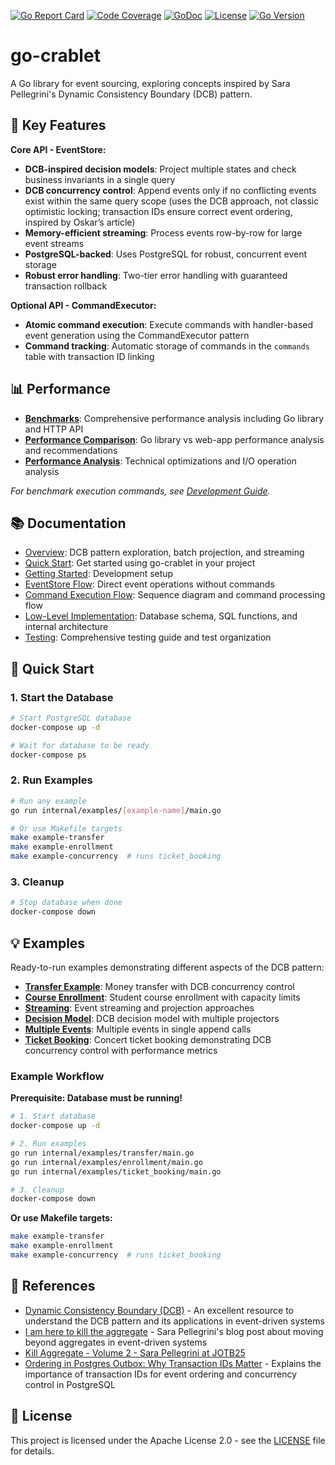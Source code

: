 [![Go Report Card](https://goreportcard.com/badge/github.com/rodolfodpk/go-crablet)](https://goreportcard.com/report/github.com/rodolfodpk/go-crablet)
[![Code Coverage](https://img.shields.io/badge/code%20coverage-79.9%25-yellow?logo=go)](https://github.com/rodolfodpk/go-crablet/actions/workflows/coverage.yml)
[![GoDoc](https://godoc.org/github.com/rodolfodpk/go-crablet?status.svg)](https://godoc.org/github.com/rodolfodpk/go-crablet)
[![License](https://img.shields.io/github/license/rodolfodpk/go-crablet)](https://github.com/rodolfodpk/go-crablet/blob/main/LICENSE)
[![Go Version](https://img.shields.io/github/go-mod/go-version/rodolfodpk/go-crablet)](https://github.com/rodolfodpk/go-crablet/blob/main/go.mod)

# go-crablet

A Go library for event sourcing, exploring concepts inspired by Sara Pellegrini's Dynamic Consistency Boundary (DCB) pattern. 

## 🚀 Key Features

**Core API - EventStore:**
- **DCB-inspired decision models**: Project multiple states and check business invariants in a single query
- **DCB concurrency control**: Append events only if no conflicting events exist within the same query scope (uses the DCB approach, not classic optimistic locking; transaction IDs ensure correct event ordering, inspired by Oskar’s article)
- **Memory-efficient streaming**: Process events row-by-row for large event streams
- **PostgreSQL-backed**: Uses PostgreSQL for robust, concurrent event storage
- **Robust error handling**: Two-tier error handling with guaranteed transaction rollback

**Optional API - CommandExecutor:**
- **Atomic command execution**: Execute commands with handler-based event generation using the CommandExecutor pattern
- **Command tracking**: Automatic storage of commands in the `commands` table with transaction ID linking

## 📊 Performance

- **[Benchmarks](./docs/benchmarks.md)**: Comprehensive performance analysis including Go library and HTTP API
- **[Performance Comparison](./docs/performance-comparison.md)**: Go library vs web-app performance analysis and recommendations
- **[Performance Analysis](./docs/performance-improvements.md)**: Technical optimizations and I/O operation analysis

*For benchmark execution commands, see [Development Guide](./docs/getting-started.md).*

## 📚 Documentation
- [Overview](./docs/overview.md): DCB pattern exploration, batch projection, and streaming
- [Quick Start](./docs/quick-start.md): Get started using go-crablet in your project
- [Getting Started](./docs/getting-started.md): Development setup
- [EventStore Flow](./docs/eventstore-flow.md): Direct event operations without commands
- [Command Execution Flow](./docs/command-execution-flow.md): Sequence diagram and command processing flow
- [Low-Level Implementation](./docs/low-level-implementation.md): Database schema, SQL functions, and internal architecture
- [Testing](./docs/testing.md): Comprehensive testing guide and test organization

## 🚀 Quick Start

### 1. Start the Database
```bash
# Start PostgreSQL database
docker-compose up -d

# Wait for database to be ready
docker-compose ps
```

### 2. Run Examples
```bash
# Run any example
go run internal/examples/[example-name]/main.go

# Or use Makefile targets
make example-transfer
make example-enrollment
make example-concurrency  # runs ticket_booking
```

### 3. Cleanup
```bash
# Stop database when done
docker-compose down
```

## 💡 Examples

Ready-to-run examples demonstrating different aspects of the DCB pattern:


- **[Transfer Example](internal/examples/transfer/main.go)**: Money transfer with DCB concurrency control
- **[Course Enrollment](internal/examples/enrollment/main.go)**: Student course enrollment with capacity limits
- **[Streaming](internal/examples/streaming/main.go)**: Event streaming and projection approaches
- **[Decision Model](internal/examples/decision_model/main.go)**: DCB decision model with multiple projectors
- **[Multiple Events](internal/examples/batch/main.go)**: Multiple events in single append calls
- **[Ticket Booking](internal/examples/ticket_booking/main.go)**: Concert ticket booking demonstrating DCB concurrency control with performance metrics

### Example Workflow

**Prerequisite: Database must be running!**

```bash
# 1. Start database
docker-compose up -d

# 2. Run examples
go run internal/examples/transfer/main.go
go run internal/examples/enrollment/main.go
go run internal/examples/ticket_booking/main.go

# 3. Cleanup
docker-compose down
```

**Or use Makefile targets:**
```bash
make example-transfer
make example-enrollment
make example-concurrency  # runs ticket_booking
```

## 📖 References

- [Dynamic Consistency Boundary (DCB)](https://dcb.events/) - An excellent resource to understand the DCB pattern and its applications in event-driven systems
- [I am here to kill the aggregate](https://sara.event-thinking.io/2023/04/kill-aggregate-chapter-1-I-am-here-to-kill-the-aggregate.html) - Sara Pellegrini's blog post about moving beyond aggregates in event-driven systems
- [Kill Aggregate - Volume 2 - Sara Pellegrini at JOTB25](https://www.youtube.com/watch?v=AQ5fk4D3u9I)
- [Ordering in Postgres Outbox: Why Transaction IDs Matter](https://event-driven.io/en/ordering_in_postgres_outbox/) - Explains the importance of transaction IDs for event ordering and concurrency control in PostgreSQL

## 📄 License

This project is licensed under the Apache License 2.0 - see the [LICENSE](LICENSE) file for details.